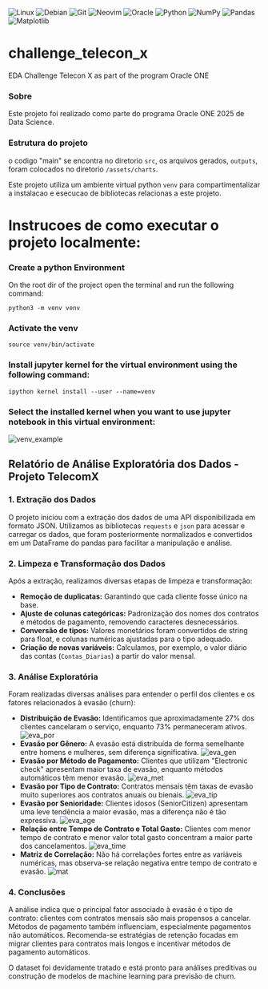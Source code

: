 ![Linux](https://img.shields.io/badge/Linux-FCC624?style=for-the-badge&logo=linux&logoColor=black)
![Debian](https://img.shields.io/badge/Debian-D70A53?style=for-the-badge&logo=debian&logoColor=white)
![Git](https://img.shields.io/badge/git-%23F05033.svg?style=for-the-badge&logo=git&logoColor=white)
![Neovim](https://img.shields.io/badge/NeoVim-%2357A143.svg?&style=for-the-badge&logo=neovim&logoColor=white)
![Oracle](https://img.shields.io/badge/Oracle-F80000?style=for-the-badge&logo=oracle&logoColor=white)
![Python](https://img.shields.io/badge/python-3670A0?style=for-the-badge&logo=python&logoColor=ffdd54)
![NumPy](https://img.shields.io/badge/numpy-%23013243.svg?style=for-the-badge&logo=numpy&logoColor=white)
![Pandas](https://img.shields.io/badge/pandas-%23150458.svg?style=for-the-badge&logo=pandas&logoColor=white)
![Matplotlib](https://img.shields.io/badge/Matplotlib-%23ffffff.svg?style=for-the-badge&logo=Matplotlib&logoColor=black)

# challenge_telecon_x
EDA Challenge Telecon X as part of the program Oracle ONE

### Sobre

Este projeto foi realizado como parte do programa Oracle ONE 2025 de Data Science.

### Estrutura do projeto
o codigo "main" se encontra no diretorio `src`, os arquivos gerados, `outputs`, foram colocados no diretorio `/assets/charts`.

Este projeto utiliza um ambiente virtual python `venv` para compartimentalizar a instalacao e esecucao de bibliotecas relacionas a este projeto.

# Instrucoes de como executar o projeto localmente:

### Create a python Environment
On the root dir of the project open the terminal and run the following command:

```
python3 -m venv venv
```

### Activate the venv

```
source venv/bin/activate
```

### Install jupyter kernel for the virtual environment using the following command:

```
ipython kernel install --user --name=venv
```

### Select the installed kernel when you want to use jupyter notebook in this virtual environment:

![venv_example](/assets/img/venv_kernel_example.png)

## Relatório de Análise Exploratória dos Dados - Projeto TelecomX

### 1. Extração dos Dados

O projeto iniciou com a extração dos dados de uma API disponibilizada em formato JSON. Utilizamos as bibliotecas `requests` e `json` para acessar e carregar os dados, que foram posteriormente normalizados e convertidos em um DataFrame do pandas para facilitar a manipulação e análise.

### 2. Limpeza e Transformação dos Dados

Após a extração, realizamos diversas etapas de limpeza e transformação:
- **Remoção de duplicatas:** Garantindo que cada cliente fosse único na base.
- **Ajuste de colunas categóricas:** Padronização dos nomes dos contratos e métodos de pagamento, removendo caracteres desnecessários.
- **Conversão de tipos:** Valores monetários foram convertidos de string para float, e colunas numéricas ajustadas para o tipo adequado.
- **Criação de novas variáveis:** Calculamos, por exemplo, o valor diário das contas (`Contas_Diarias`) a partir do valor mensal.

### 3. Análise Exploratória

Foram realizadas diversas análises para entender o perfil dos clientes e os fatores relacionados à evasão (churn):

- **Distribuição de Evasão:** Identificamos que aproximadamente 27% dos clientes cancelaram o serviço, enquanto 73% permaneceram ativos.
![eva_por](/assets/charts/Evasao_Porcentagem.png)
- **Evasão por Gênero:** A evasão está distribuída de forma semelhante entre homens e mulheres, sem diferença significativa.
![eva_gen](/assets/charts/Evasao_Genero.png)
- **Evasão por Método de Pagamento:** Clientes que utilizam "Electronic check" apresentam maior taxa de evasão, enquanto métodos automáticos têm menor evasão.
![eva_met](/assets/charts/Evasao_Metodo_Pagamento.png)
- **Evasão por Tipo de Contrato:** Contratos mensais têm taxas de evasão muito superiores aos contratos anuais ou bienais.
![eva_tip](/assets/charts/Evasao_Tipo_Contrato.png)
- **Evasão por Senioridade:** Clientes idosos (SeniorCitizen) apresentam uma leve tendência a maior evasão, mas a diferença não é tão expressiva.
![eva_age](/assets/charts/Evasao_Senioridade.png)
- **Relação entre Tempo de Contrato e Total Gasto:** Clientes com menor tempo de contrato e menor valor total gasto concentram a maior parte dos cancelamentos.
![eva_time](/assets/charts/Evasao_Dispersao_Tempo_Contrato_x_Total_Gasto.png)
- **Matriz de Correlação:** Não há correlações fortes entre as variáveis numéricas, mas observa-se relação negativa entre tempo de contrato e evasão.
![mat](/assets/charts/Matriz_Correlacao_Variaveis_Numericas.png)

### 4. Conclusões

A análise indica que o principal fator associado à evasão é o tipo de contrato: clientes com contratos mensais são mais propensos a cancelar. Métodos de pagamento também influenciam, especialmente pagamentos não automáticos. Recomenda-se estratégias de retenção focadas em migrar clientes para contratos mais longos e incentivar métodos de pagamento automáticos.

O dataset foi devidamente tratado e está pronto para análises preditivas ou construção de modelos de machine learning para previsão de churn.